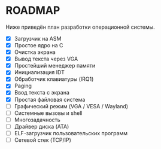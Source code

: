 # ROADMAP

Ниже приведён план разработки операционной системы.

- [x] Загрузчик на ASM
- [x] Простое ядро на C
- [x] Очистка экрана
- [x] Вывод текста через VGA
- [x] Простейший менеджер памяти
- [x] Инициализация IDT
- [x] Обработчик клавиатуры (IRQ1)
- [x] Paging
- [x] Ввод текста с экрана
- [x] Простая файловая система
- [ ] Графический режим (VGA / VESA / Wayland)
- [ ] Системные вызовы и shell
- [ ] Многозадачность
- [ ] Драйвер диска (ATA)
- [ ] ELF-загрузчик пользовательских программ
- [ ] Сетевой стек (TCP/IP)
